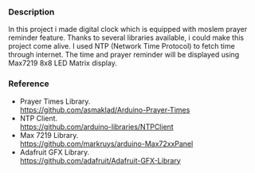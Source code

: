 ### Description

In this project i made digital clock which is equipped with moslem prayer reminder feature. Thanks to several libraries available, i could make this project come alive. I used NTP (Network Time Protocol) to fetch time through internet. The time and prayer reminder will be displayed using Max7219 8x8 LED Matrix display. <br>


### Reference
- Prayer Times Library.<br>
  https://github.com/asmaklad/Arduino-Prayer-Times
- NTP Client. <br>
  https://github.com/arduino-libraries/NTPClient
- Max 7219 Library. <br>
  https://github.com/markruys/arduino-Max72xxPanel
- Adafruit GFX Library. <br>
  https://github.com/adafruit/Adafruit-GFX-Library